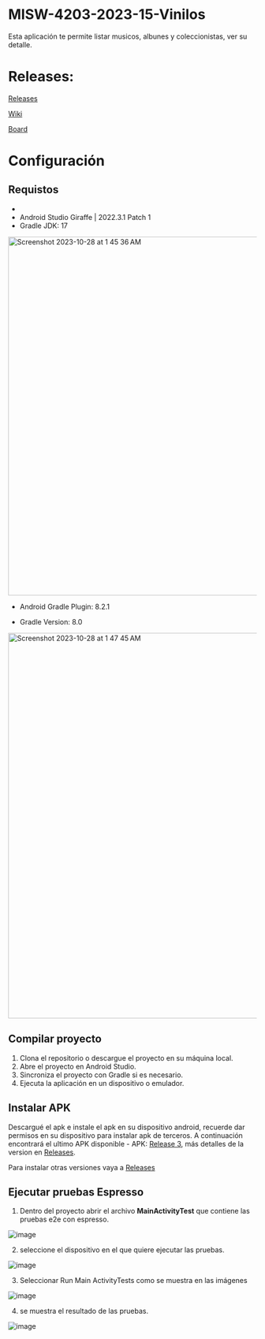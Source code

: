 # MISW-4203-2023-15-Vinilos

Esta aplicación te permite listar musicos, albunes y coleccionistas, ver su detalle.

# Releases: 

[Releases](https://github.com/leinaro/MISW-4203-2023-15-Vinilos/wiki/Releases)

[Wiki](https://github.com/leinaro/MISW-4203-2023-15-Vinilos/wiki)

[Board](https://github.com/users/leinaro/projects/6/views/2)

# Configuración

## Requistos
- 
- Android Studio Giraffe | 2022.3.1 Patch 1
- Gradle JDK: 17

<img width="728" alt="Screenshot 2023-10-28 at 1 45 36 AM" src="https://github.com/leinaro/MISW-4203-2023-15-Vinilos/assets/8811999/f31b875a-29d8-42c2-8957-ece13b74ec87">

- Android Gradle Plugin: 8.2.1

- Gradle Version: 8.0

  
<img width="782" alt="Screenshot 2023-10-28 at 1 47 45 AM" src="https://github.com/leinaro/MISW-4203-2023-15-Vinilos/assets/8811999/6620a51f-10ef-4505-9e6e-62f322073eab">

## Compilar proyecto
1. Clona el repositorio o descargue el proyecto en su máquina local.
2. Abre el proyecto en Android Studio.
3. Sincroniza el proyecto con Gradle si es necesario.
4. Ejecuta la aplicación en un dispositivo o emulador.
   
## Instalar APK

Descargué el apk e instale el apk en su dispositivo android, recuerde dar permisos en su dispositivo para instalar apk de terceros. A continuación encontrará el ultimo APK disponible - APK: [Release 3](https://uniandes-my.sharepoint.com/:u:/g/personal/ia_rojas2_uniandes_edu_co/EUxV4PX95lpNvSiYk0SeLHMBsKAtbGgf5YKNfLsfRdTX2g?e=Wi86ac), más detalles de la version en [Releases](https://github.com/leinaro/MISW-4203-2023-15-Vinilos/releases/tag/semana-5).

Para instalar otras versiones vaya a [Releases](https://github.com/leinaro/MISW-4203-2023-15-Vinilos/wiki/Releases)

## Ejecutar pruebas Espresso

1) Dentro del proyecto abrir el archivo **MainActivityTest**  que contiene las pruebas e2e con espresso.

![image](https://github.com/leinaro/MISW-4203-2023-15-Vinilos/assets/123895702/29b6f07b-bef6-445c-bdbe-bb22bdf59621)

2) seleccione el dispositivo en el que quiere ejecutar las pruebas.

![image](https://github.com/leinaro/MISW-4203-2023-15-Vinilos/assets/123895702/157efff6-9d8c-4fb5-8c42-515a9978d2e4)


3) Seleccionar Run Main ActivityTests como se muestra en las imágenes

![image](https://github.com/leinaro/MISW-4203-2023-15-Vinilos/assets/123895702/6864448a-ad5f-4818-afff-3d825f41603f)

4) se muestra el resultado de las pruebas.

![image](https://github.com/leinaro/MISW-4203-2023-15-Vinilos/assets/123895702/a252d384-72c0-43fb-a628-a0da9b6c0916)






